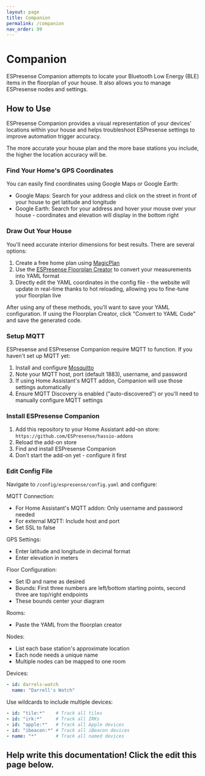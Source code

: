 ```yaml
---
layout: page
title: Companion
permalink: /companion
nav_order: 99
---
```


# Companion

ESPresense Companion attempts to locate your Bluetooth Low Energy (BLE) items in the floorplan of your house. It also allows you to manage ESPresense nodes and settings.

## How to Use

ESPresense Companion provides a visual representation of your devices' locations within your house and helps troubleshoot ESPresense settings to improve automation trigger accuracy.

The more accurate your house plan and the more base stations you include, the higher the location accuracy will be.

### Find Your Home's GPS Coordinates
You can easily find coordinates using Google Maps or Google Earth:
- Google Maps: Search for your address and click on the street in front of your house to get latitude and longitude
- Google Earth: Search for your address and hover your mouse over your house - coordinates and elevation will display in the bottom right

### Draw Out Your House
You'll need accurate interior dimensions for best results. There are several options:
1. Create a free home plan using [MagicPlan](https://www.magicplan.app/)
2. Use the [ESPresense Floorplan Creator](https://espresense.com/Floorplan-Creator/) to convert your measurements into YAML format
3. Directly edit the YAML coordinates in the config file - the website will update in real-time thanks to hot reloading, allowing you to fine-tune your floorplan live

After using any of these methods, you'll want to save your YAML configuration. If using the Floorplan Creator, click "Convert to YAML Code" and save the generated code.

### Setup MQTT
ESPresense and ESPresense Companion require MQTT to function. If you haven't set up MQTT yet:
1. Install and configure [Mosquitto](https://mosquitto.org/)
2. Note your MQTT host, port (default 1883), username, and password
3. If using Home Assistant's MQTT addon, Companion will use those settings automatically
4. Ensure MQTT Discovery is enabled ("auto-discovered") or you'll need to manually configure MQTT settings

### Install ESPresense Companion
1. Add this repository to your Home Assistant add-on store: `https://github.com/ESPresense/hassio-addons`
2. Reload the add-on store
3. Find and install ESPresense Companion
4. Don't start the add-on yet - configure it first

### Edit Config File
Navigate to `/config/espresense/config.yaml` and configure:

MQTT Connection:
- For Home Assistant's MQTT addon: Only username and password needed
- For external MQTT: Include host and port
- Set SSL to false

GPS Settings:
- Enter latitude and longitude in decimal format
- Enter elevation in meters

Floor Configuration:
- Set ID and name as desired
- Bounds: First three numbers are left/bottom starting points, second three are top/right endpoints
- These bounds center your diagram

Rooms:
- Paste the YAML from the floorplan creator

Nodes:
- List each base station's approximate location
- Each node needs a unique name
- Multiple nodes can be mapped to one room

Devices:
```yaml
- id: darrels-watch
  name: "Darrell's Watch"
```

Use wildcards to include multiple devices:
```yaml
- id: "tile:*"    # Track all tiles
- id: "irk:*"     # Track all IRKs
- id: "apple:*"   # Track all Apple devices
- id: "ibeacon:*" # Track all iBeacon devices
- name: "*"       # Track all named devices
```

## Help write this documentation!  Click the edit this page below.